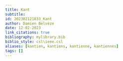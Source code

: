 ```yaml
---
title: Kant
subtitle:
id: 202302121833_Kant
author: Damien Belvèze
date: 12-02-2023
link_citations: true
bibliography: mylibrary.bib
biblio_style: csl\ieee.csl
aliases: [kantien, kantiens, kantienne, kantiennes]
tags: []
---
```







